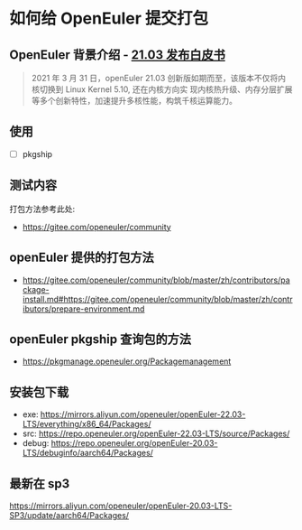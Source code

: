 # 如何给 OpenEuler 提交打包

## OpenEuler 背景介绍 - [21.03 发布白皮书](https://www.openeuler.org/whitepaper/openEuler-whitepaper-2103.pdf)
> 2021 年 3 月 31 日，openEuler 21.03 创新版如期而至，该版本不仅将内核切换到 Linux Kernel 5.10, 还在内核方向实
现内核热升级、内存分层扩展等多个创新特性，加速提升多核性能，构筑千核运算能力。

## 使用
- [ ] pkgship

## 测试内容

打包方法参考此处:
- https://gitee.com/openeuler/community

## openEuler 提供的打包方法
- https://gitee.com/openeuler/community/blob/master/zh/contributors/package-install.md#https://gitee.com/openeuler/community/blob/master/zh/contributors/prepare-environment.md

## openEuler pkgship 查询包的方法
- https://pkgmanage.openeuler.org/Packagemanagement

## 安装包下载
- exe: https://mirrors.aliyun.com/openeuler/openEuler-22.03-LTS/everything/x86_64/Packages/
- src: https://repo.openeuler.org/openEuler-22.03-LTS/source/Packages/
- debug: https://repo.openeuler.org/openEuler-20.03-LTS/debuginfo/aarch64/Packages/

## 最新在 sp3
https://mirrors.aliyun.com/openeuler/openEuler-20.03-LTS-SP3/update/aarch64/Packages/
